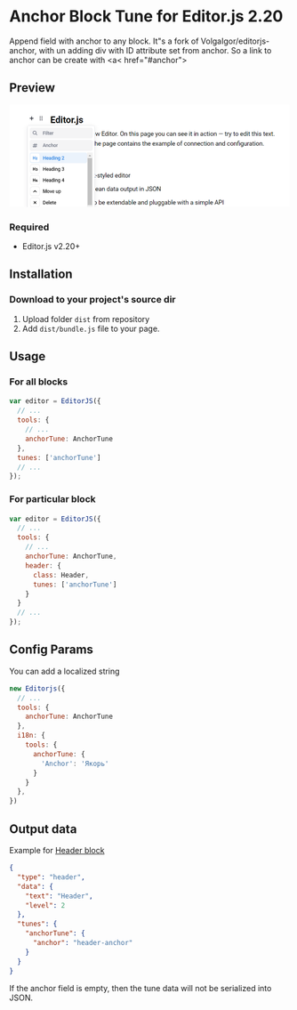 # Anchor Block Tune for Editor.js 2.20
Append field with anchor to any block.
It"s a fork of VolgaIgor/editorjs-anchor, with un adding div with ID attribute set from anchor. So a link to anchor can be create with <a< href="#anchor"></a>

## Preview
![Preview image](https://github.com/VolgaIgor/editorjs-anchor/raw/main/asset/screenshot.png)

### Required
- Editor.js v2.20+

## Installation

### Download to your project's source dir

1. Upload folder `dist` from repository
2. Add `dist/bundle.js` file to your page.

## Usage
### For all blocks
```javascript
var editor = EditorJS({
  // ...
  tools: {
    // ...
    anchorTune: AnchorTune
  },
  tunes: ['anchorTune']
  // ...
});
```

### For particular block
```javascript
var editor = EditorJS({
  // ...
  tools: {
    // ...
    anchorTune: AnchorTune,
    header: {
      class: Header,
      tunes: ['anchorTune']
    }
  }
  // ...
});
```

## Config Params
You can add a localized string
```javascript
new Editorjs({
  // ...
  tools: {
    anchorTune: AnchorTune
  },
  i18n: {
    tools: {
      anchorTune: {
        'Anchor': 'Якорь'
      }
    }
  },
})
```

## Output data
Example for [Header block](https://github.com/editor-js/header)
```json
{
  "type": "header",
  "data": {
    "text": "Header",
    "level": 2
  },
  "tunes": {
    "anchorTune": {
      "anchor": "header-anchor"
    }
  }
}
```
If the anchor field is empty, then the tune data will not be serialized into JSON.
